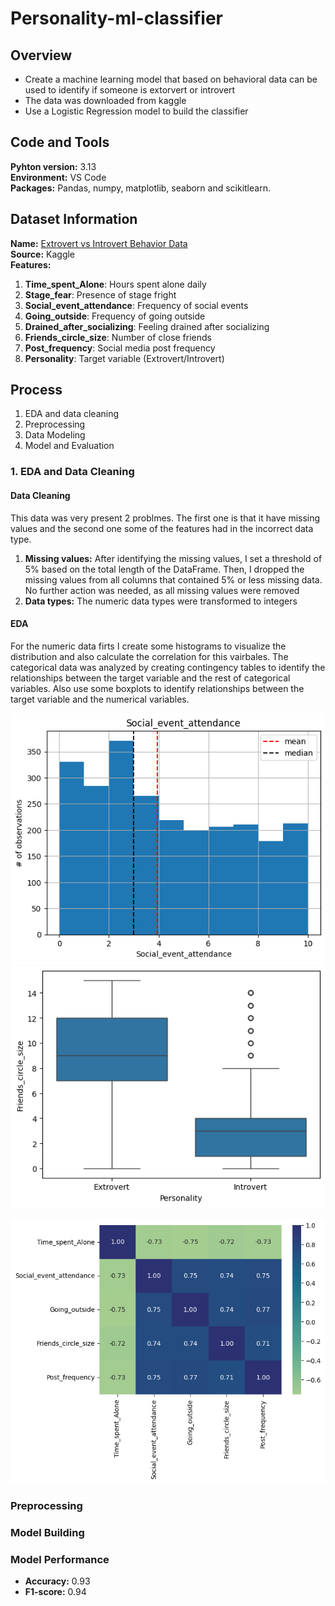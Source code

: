 # Personality-ml-classifier
## Overview
* Create a machine learning model that based on behavioral data can be used to identify if someone is extorvert or introvert
* The data was downloaded from kaggle
* Use a Logistic Regression model to build the classifier

## Code and Tools
**Pyhton version:** 3.13  
**Environment:** VS Code  
**Packages:** Pandas, numpy, matplotlib, seaborn and scikitlearn.  

## Dataset Information
**Name:** [Extrovert vs Introvert Behavior Data](https://www.kaggle.com/datasets/rakeshkapilavai/extrovert-vs-introvert-behavior-data?select=personality_dataset.csv)  
**Source:** Kaggle  
**Features:**
1. **Time_spent_Alone**: Hours spent alone daily  
2. **Stage_fear**: Presence of stage fright
3. **Social_event_attendance**: Frequency of social events
4. **Going_outside**: Frequency of going outside
5. **Drained_after_socializing**: Feeling drained after socializing
6. **Friends_circle_size**: Number of close friends
7. **Post_frequency**: Social media post frequency
8. **Personality**: Target variable (Extrovert/Introvert)

## **Process**
1. EDA and data cleaning
2. Preprocessing
3. Data Modeling
4. Model and Evaluation

### 1. EDA and Data Cleaning 
#### Data Cleaning
This data was very present 2 problmes. The first one is that it have missing values and the second one some of the features had in the incorrect data type.

1. **Missing values:** After identifying the missing values, I set a threshold of 5% based on the total length of the DataFrame. Then, I dropped the missing values from all columns that contained 5% or less missing data. No further action was needed, as all missing values were removed
2. **Data types:** The numeric data types were transformed to integers

#### EDA
For the numeric data firts I create some histograms to visualize the distribution and also calculate the correlation for this vairbales. The categorical data was analyzed by creating contingency tables to identify the relationships between the target variable and the rest of categorical variables. Also use some boxplots to identify relationships between the target variable and the numerical variables.

![Histogram](Visualizations/social_event_attendance_hist.png)    ![Boxplot](Visualizations/circle_size_vs_personality.png)

![Correlations](Visualizations/Personlaity_correlation_matriz.png)

### Preprocessing

### Model Building 

### Model Performance

+ **Accuracy:** 0.93
+ **F1-score:** 0.94
